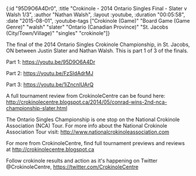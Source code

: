 {:id "95D9O6A4Dr0",
 :title "Crokinole - 2014 Ontario Singles Final - Slater v Walsh 1/3",
 :author "Nathan Walsh",
 :layout :youtube,
 :duration "00:05:58",
 :date "2015-08-01",
 :youtube-tags
 ["Crokinole (Game)"
  "Board Game (Game Genre)"
  "walsh"
  "slater"
  "Ontario (Canadian Province)"
  "St. Jacobs (City/Town/Village)"
  "singles"
  "crokinole"]}


The final of the 2014 Ontario Singles Crokinole Championship, in St. Jacobs, ON between Justin Slater and Nathan Walsh. This is part 1 of 3 of the finals.

Part 1: https://youtu.be/95D9O6A4Dr

Part 2: https://youtu.be/FzSIdAdrMJ

Part 3: https://youtu.be/1iZncnlUArQ

A full tournament review from CrokinoleCentre can be found here: http://crokinolecentre.blogspot.ca/2014/05/conrad-wins-2nd-nca-championship-slater.html

The Ontario Singles Championship is one stop on the National Crokinole Association (NCA) Tour. For more info about the National Crokinole Association Tour visit: http://www.nationalcrokinoleassociation.com

For more from CrokinoleCentre, find full tournament previews and reviews at http://crokinolecentre.blogspot.ca

Follow crokinole results and action as it's happening on Twitter @CrokinoleCentre, https://twitter.com/CrokinoleCentre
